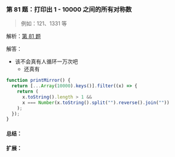 ### 第 81 题：打印出 1 - 10000 之间的所有对称数

> 例如：121、1331 等

解析：[第 81 题](https://github.com/Advanced-Frontend/Daily-Interview-Question/issues/131)

解答：

- 该不会真有人循环一万次吧
  - 还真有

```javascript
function printMirror() {
  return [...Array(10000).keys()].filter((x) => {
    return (
      x.toString().length > 1 &&
      x === Number(x.toString().split("").reverse().join(""))
    );
  });
}
```

#### 总结：

#### 扩展：
